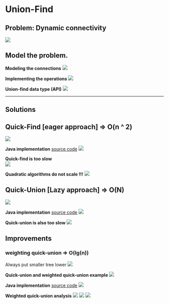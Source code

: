 # Union-Find
## Problem: Dynamic connectivity
![](media/14838598936355.jpg)

## Model the problem.
**Modeling the connections**
![](media/14838599758991.jpg)

**Implementing the operations**
![](media/14838600244954.jpg)

**Union-find data type (API)**
![](media/14838600473514.jpg)

----------------------------------------------------------------

## Solutions 
## Quick-Find [eager approach]  => O(n ^ 2)
![](media/14838602886285.jpg)

**Java implementation** [source code](../java/src/main/java/com/linbo/algs/datatypes/QuickFindUF.java)
![](media/14838604580021.jpg)

**Quick-find is too slow**<br>
![](media/14838606491534.jpg)

**Quadratic algorithms do not scale !!!**
![](media/14838607543772.jpg)

## Quick-Union [Lazy approach] => O(N)
![](media/14838650996257.jpg)

**Java implementation** [source code](../java/src/main/java/com/linbo/algs/datatypes/QuickUnionUF.java)
![](media/14838653277236.jpg)

**Quick-union is also too slow**
![](media/14838671401867.jpg)

## Improvements
### weighting quick-union => O(lg(n))
Always put smaller tree lower
![](media/14838677996908.jpg)

**Quick-union and weighted quick-union example**
![](media/14838680485004.jpg)

**Java implementation** [source code](../java/src/main/java/com/linbo/algs/datatypes/QuickUnionUF.java)
![](media/14838680922712.jpg)

**Weighted quick-union analysis**
![](media/14838696953334.jpg)
![](media/14838697146110.jpg)
![](media/14838697836573.jpg)


